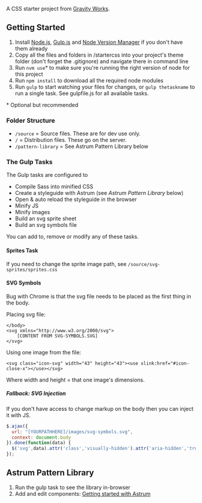 A CSS starter project from [Gravity Works](https://github.com/gravityworks).

## Getting Started

1. Install [Node.js](https://nodejs.org/en/), [Gulp.js](http://gulpjs.com/) and [Node Version Manager](https://github.com/creationix/nvm/blob/master/README.md#installation) if you don't have them already
2. Copy all the files and folders in /startercss into your project's theme folder (don't forget the .gitignore) and navigate there in command line
3. Run `nvm use`\* to make sure you're running the right version of node for this project
4. Run `npm install` to download all the required node modules
5. Run `gulp` to start watching your files for changes, or `gulp thetaskname` to run a single task. See gulpfile.js for all available tasks.

\* Optional but recommended

### Folder Structure
* `/source` = Source files. These are for dev use only.
* `/` = Distribution files. These go on the server.
* `/pattern-library` = See Astrum Pattern Library below

### The Gulp Tasks
The Gulp tasks are configured to

* Compile Sass into minified CSS
* Create a styleguide with Astrum (see *Astrum Pattern Library* below)
* Open & auto reload the styleguide in the browser
* Minify JS
* Minify images
* Build an svg sprite sheet
* Build an svg symbols file

You can add to, remove or modify any of these tasks.

#### Sprites Task
If you need to change the sprite image path, see `/source/svg-sprites/sprites.css`

#### SVG Symbols
Bug with Chrome is that the svg file needs to be placed as the first thing in the body.

Placing svg file:
```
</body>
<svg xmlns="http://www.w3.org/2000/svg">
    [CONTENT FROM SVG-SYMBOLS.SVG]
</svg>
```

Using one image from the file:
```
<svg class="icon-svg" width="43" height="43"><use xlink:href="#icon-close-x"></use></svg>
```
Where width and height = that one image's dimensions.

##### Fallback: SVG Injection
If you don't have access to change markup on the body then you can inject it with JS.

```javascript
$.ajax({
  url: "[YOURPATHHERE]/images/svg-symbols.svg",
  context: document.body
}).done(function(data) {
  $('svg',data).attr('class','visually-hidden').attr('aria-hidden','true').prependTo('body');
});
```

## Astrum Pattern Library

1. Run the gulp task to see the library in-browser
2. Add and edit components: [Getting started with Astrum](https://github.com/NoDivide/astrum#getting-started)
